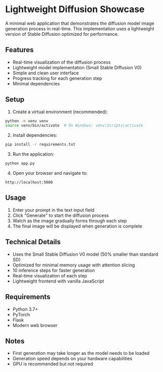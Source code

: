 # Lightweight Diffusion Showcase

A minimal web application that demonstrates the diffusion model image generation process in real-time. This implementation uses a lightweight version of Stable Diffusion optimized for performance.

## Features

- Real-time visualization of the diffusion process
- Lightweight model implementation (Small Stable Diffusion V0)
- Simple and clean user interface
- Progress tracking for each generation step
- Minimal dependencies

## Setup

1. Create a virtual environment (recommended):
```bash
python -m venv venv
source venv/bin/activate  # On Windows: venv\Scripts\activate
```

2. Install dependencies:
```bash
pip install -r requirements.txt
```

3. Run the application:
```bash
python app.py
```

4. Open your browser and navigate to:
```
http://localhost:5000
```

## Usage

1. Enter your prompt in the text input field
2. Click "Generate" to start the diffusion process
3. Watch as the image gradually forms through each step
4. The final image will be displayed when generation is complete

## Technical Details

- Uses the Small Stable Diffusion V0 model (50% smaller than standard SD)
- Optimized for minimal memory usage with attention slicing
- 10 inference steps for faster generation
- Real-time visualization of each step
- Lightweight frontend with vanilla JavaScript

## Requirements

- Python 3.7+
- PyTorch
- Flask
- Modern web browser

## Notes

- First generation may take longer as the model needs to be loaded
- Generation speed depends on your hardware capabilities
- GPU is recommended but not required 